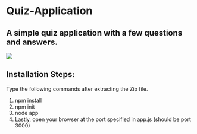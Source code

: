 # Quiz-Application
<h2>A simple quiz application with a few questions and answers.</h2>
<img src="https://user-images.githubusercontent.com/25343696/112947898-0a334a00-9140-11eb-889e-63afd9cb908f.png">

<h2>Installation Steps:</h2>

<p>Type the following commands after extracting the Zip file.</p>
<ol>
  <li>npm install</li>
  <li>npm init</li>
  <li>node app</li>
  <li>Lastly, open your browser at the port specified in app.js (should be port 3000)</li>
</ol>


